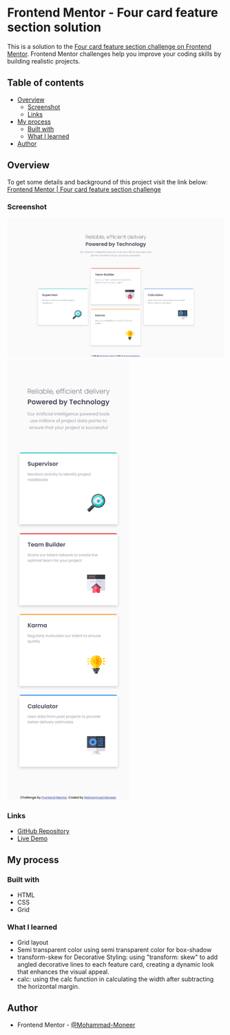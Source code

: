 # Frontend Mentor - Four card feature section solution

This is a solution to the [Four card feature section challenge on Frontend Mentor](https://www.frontendmentor.io/challenges/four-card-feature-section-weK1eFYK). Frontend Mentor challenges help you improve your coding skills by building realistic projects.

## Table of contents

- [Overview](#overview)
  - [Screenshot](#screenshot)
  - [Links](#links)
- [My process](#my-process)
  - [Built with](#built-with)
  - [What I learned](#what-i-learned)
- [Author](#author)


## Overview
To get some details and background of this project visit the link below:
[Frontend Mentor | Four card feature section challenge](https://www.frontendmentor.io/challenges/four-card-feature-section-weK1eFYK)

### Screenshot

![Desktop Screenshot - Four card feature section](./Screenshot_Frontend-Mentor_Four-card-feature-section_Desktop.png)
![Mobile Screenshot - Four card feature section](./Screenshot_Frontend-Mentor_Four-card-feature-section_Mobile.png)

### Links

- [GitHub Repository](https://github.com/Mohammad-Moneer/four-card-feature-section-master)
- [Live Demo](https://mohammad-moneer.github.io/four-card-feature-section-master/)

## My process

### Built with

- HTML
- CSS
- Grid


### What I learned

- Grid layout
- Semi transparent color
using semi transparent color for box-shadow
- transform-skew for Decorative Styling:
using "transform: skew" to add angled decorative lines to each feature card, creating a dynamic look that enhances the visual appeal.
- calc:
using the calc function in calculating the width after subtracting the horizontal margin.

## Author

- Frontend Mentor - [@Mohammad-Moneer](https://www.frontendmentor.io/profile/Mohammad-Moneer)